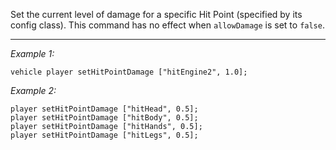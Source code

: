 Set the current level of damage for a specific Hit Point (specified by its config class). This command has no effect when `allowDamage` is set to `false`.


---
*Example 1:*
```sqf
vehicle player setHitPointDamage ["hitEngine2", 1.0];
```

*Example 2:*
```sqf
player setHitPointDamage ["hitHead", 0.5];
player setHitPointDamage ["hitBody", 0.5];
player setHitPointDamage ["hitHands", 0.5];
player setHitPointDamage ["hitLegs", 0.5];
```